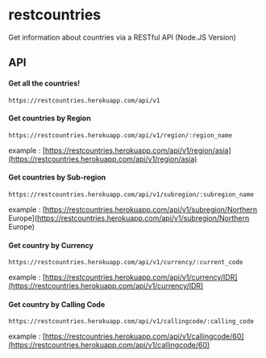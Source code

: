 restcountries
=============

Get information about countries via a RESTful API (Node.JS Version)

## API

#### Get all the countries!
```
https://restcountries.herokuapp.com/api/v1
```


#### Get countries by Region
```
https://restcountries.herokuapp.com/api/v1/region/:region_name

```
example : [https://restcountries.herokuapp.com/api/v1/region/asia](https://restcountries.herokuapp.com/api/v1/region/asia)



#### Get countries by Sub-region

```
https://restcountries.herokuapp.com/api/v1/subregion/:subregion_name

```
example : [https://restcountries.herokuapp.com/api/v1/subregion/Northern Europe](https://restcountries.herokuapp.com/api/v1/subregion/Northern Europe)



#### Get country by Currency

```
https://restcountries.herokuapp.com/api/v1/currency/:current_code

```
example : [https://restcountries.herokuapp.com/api/v1/currency/IDR](https://restcountries.herokuapp.com/api/v1/currency/IDR)



#### Get country by Calling Code

```
https://restcountries.herokuapp.com/api/v1/callingcode/:calling_code

```
example : [https://restcountries.herokuapp.com/api/v1/callingcode/60](https://restcountries.herokuapp.com/api/v1/callingcode/60)

